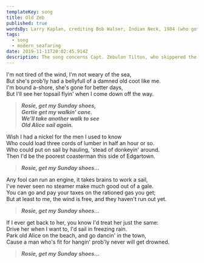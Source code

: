 ```yaml
---
templateKey: song
title: Old Zeb
published: true
wordsBy: Larry Kaplan, crediting Bob Walser, Indian Neck, 1984 (who got it from Bruce Thompson)
tags:
  - song
  - modern_seafaring
date: 2019-11-11T20:02:45.914Z
description: The song concerns Capt. Zebulon Tilton, who skippered the schooner Alice B. Wentworth out of Vineyard Haven. He retired at age 83; Rosie and Gertie were his daughters. The song appears on "Cap'n Hawkins' Choice" ( Winter Haven Records).
---
```

I'm not tired of the wind, I'm not weary of the sea,\
But she's prob'ly had a bellyfull of a damned old coot like me.\
I'm bound a-shore, she's gone for better days,\
But I'll see her topsail flyin' when I come down off the way.

> ***Rosie, get my Sunday shoes,\
Gertie get my walkin' cane.\
We'll take another walk to see\
Old Alice sail again.***

Wish I had a nickel for the men I used to know\
Who could load three cords of lumber in half an hour or so.\
Who could put on sail by hauling, 'stead of donkeyin' around.\
Then I'd be the poorest coasterman this side of Edgartown.

> ***Rosie, get my Sunday shoes...***
 
Any fool can run an engine, it takes brains to work a sail,\
I've never seen no steamer make much good out of a gale.\
You can go and pay your taxes on the rationed gas you get;\
But at least to me, the wind is free, and they haven't run out yet.

> ***Rosie, get my Sunday shoes...***

If I ever get back to her, you know I'd treat her just the same:\
Drive her when I want to, I'd sail in freezing rain.\
Park old Alice on the beach, and go dancin' in the town,\
Cause a man who's fit for hangin' prob'ly never will get drowned.

> ***Rosie, get my Sunday shoes...***
